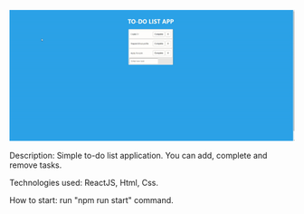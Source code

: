 ![](preview.gif)

Description: Simple to-do list application. You can add, complete and remove tasks.

Technologies used: ReactJS, Html, Css.

How to start: run "npm run start" command.